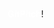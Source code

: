 <html>
<head>
</head>
<body>
<span style="font-family: Helvetica Neue; font-weight: bold; color:#ffffff"><span style="color:##e49436">Git</span>Pitch</span>!
</body>
</html>


